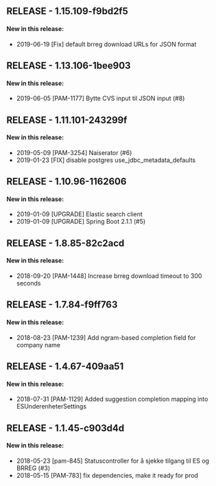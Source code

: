 ## RELEASE - 1.15.109-f9bd2f5
#### New in this release: 
+ 2019-06-19 [Fix] default brreg download URLs for JSON format
## RELEASE - 1.13.106-1bee903
#### New in this release: 
+ 2019-06-05 [PAM-1177] Bytte CVS input til JSON input (#8)
## RELEASE - 1.11.101-243299f
#### New in this release: 
+ 2019-05-09 [PAM-3254] Naiserator (#6)
+ 2019-01-23 [FIX] disable postgres use_jdbc_metadata_defaults
## RELEASE - 1.10.96-1162606
#### New in this release: 
+ 2019-01-09 [UPGRADE] Elastic search client
+ 2019-01-09 [UPGRADE] Spring Boot 2.1.1 (#5)
## RELEASE - 1.8.85-82c2acd
#### New in this release: 
+ 2018-09-20 [PAM-1448] Increase brreg download timeout to 300 seconds
## RELEASE - 1.7.84-f9ff763
#### New in this release: 
+ 2018-08-23 [PAM-1239] Add ngram-based completion field for company name
## RELEASE - 1.4.67-409aa51
#### New in this release: 
+ 2018-07-31 [PAM-1129] Added suggestion completion mapping into ESUnderenheterSettings
## RELEASE - 1.1.45-c903d4d
#### New in this release: 
+ 2018-05-23 [pam-845] Statuscontroller for å sjekke tilgang til ES og BRREG (#3)
+ 2018-05-15 [PAM-783] fix dependencies, make it ready for prod
